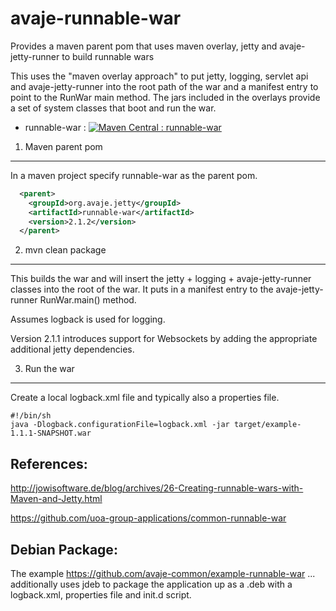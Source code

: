 avaje-runnable-war
==================

Provides a maven parent pom that uses maven overlay, jetty and avaje-jetty-runner to build runnable wars 


This uses the "maven overlay approach" to put jetty, logging, servlet api and avaje-jetty-runner
into the root path of the war and a manifest entry to point to the RunWar main method. The jars 
included in the overlays provide a set of system classes that boot and run the war.
   
* runnable-war : [![Maven Central : runnable-war](https://maven-badges.herokuapp.com/maven-central/org.avaje.jetty/runnable-war/badge.svg)](https://maven-badges.herokuapp.com/maven-central/org.avaje.jetty/runnable-war)

1. Maven parent pom
-------------------
In a maven project specify runnable-war as the parent pom.


```xml
  <parent>
    <groupId>org.avaje.jetty</groupId>
    <artifactId>runnable-war</artifactId>
    <version>2.1.2</version>
  </parent>
```  

2. mvn clean package
-------------------
This builds the war and will insert the jetty + logging + avaje-jetty-runner classes into the root of the war.
It puts in a manifest entry to the avaje-jetty-runner RunWar.main() method.

Assumes logback is used for logging.

Version 2.1.1 introduces support for Websockets by adding the appropriate additional jetty dependencies.


3. Run the war
--------------
Create a local logback.xml file and typically also a properties file.
```bsh
#!/bin/sh
java -Dlogback.configurationFile=logback.xml -jar target/example-1.1.1-SNAPSHOT.war

```

References:
-----------
http://jowisoftware.de/blog/archives/26-Creating-runnable-wars-with-Maven-and-Jetty.html

https://github.com/uoa-group-applications/common-runnable-war

Debian Package:
---------------
The example https://github.com/avaje-common/example-runnable-war ... additionally uses jdeb to package the application up as a .deb with a logback.xml, properties file and init.d script.

